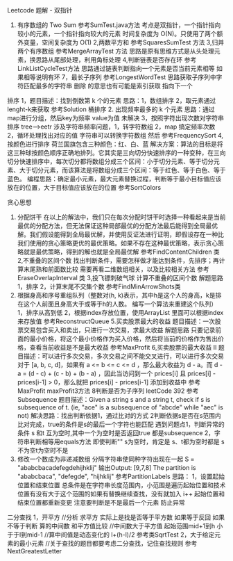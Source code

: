 Leetcode 题解 - 双指针
1. 有序数组的 Two Sum
参考SumTest.java方法
考点是双指针，一个指针指向较小的元素，一个指针指向较大的元素
时间复杂度为 O(N)。只使用了两个额外变量，空间复杂度为 O(1)
2,两数平方和
参考SquaresSumTest 方法
3,归并两个有序数组
参考MergeArrayTest 方法
思路是原有思维方式是从头处理元素，换思路从尾部处理，利用角标处理
4,判断链表是否存在环
参考LinkListCycleTest方法
思路通过链表判断指向一个元素是否当前元素相等 如果相等说明有环
7，最长子序列
参考LongestWordTest
思路获取子序列中字符匹配最多的字符串  删除 的意思也有可能是索引获取 指向下一个


排序
1，题目描述：找到倒数第 k 个的元素
思路：1，数组排序 2，取元素通过lenght-k来获取
参考Solution
桶排序
2. 出现频率最多的 k 个元素
思路：通过map进行分组，然后key为频率 value为值
未解决
3，按照字符出现次数对字符串排序  tree-->eetr
涉及字符串频率问题，1，转字符数组 2，map 搞定频率次数 2，循环处理找出对应的值
字符串可以转换字符数组  然后
参考FrequencySort
4,按颜色进行排序
荷兰国旗包含三种颜色：红、白、蓝
解决方案：算法的目标是将这三种球按颜色顺序正确地排列。它其实是三向切分快速排序的一种变种，在三向切分快速排序中，每次切分都将数组分成三个区间：小于切分元素、等于切分元素、大于切分元素，而该算法是将数组分成三个区间：等于红色、等于白色、等于蓝色。
编程思路：确定最小元素，最大元素替换过程，判断等于最小目标值应该放在的位置，大于目标值应该放在的位置
参考SortColors

贪心思想
1. 分配饼干
在以上的解法中，我们只在每次分配时饼干时选择一种看起来是当前最优的分配方法，但无法保证这种局部最优的分配方法最后能得到全局最优解。我们假设能得到全局最优解，并使用反证法进行证明，即假设存在一种比我们使用的贪心策略更优的最优策略。如果不存在这种最优策略，表示贪心策略就是最优策略，得到的解也就是全局最优解
参考FindContentChildren 类
2,不重叠的区间个数
找出判断条件，需要怎样做才能达到条件，先排序；再计算末尾熟和前面数比较
需要再看二维数组相关，以及比较相关方法
参考EraseOverlapInterval 类
3,投飞镖刺破气球
计算不重叠的区间个数
解题思路
1，排序
2，计算末尾不交集个数
参考FindMinArrowShots类
4. 根据身高和序号重组队列（整数对(h, k)表示，其中h是这个人的身高，k是排在这个人前面且身高大于或等于h的人数。 编写一个算法来重建这个队列）
1，排序从高到低
2，根据index存放位置，使用ArrayList 里面可以根据index来存放值
参考ReconstructQueue
5.买卖股票最大的收益
题目描述：一次股票交易包含买入和卖出，只进行一次交易，求最大收益
解题思路
只要记录前面的最小价格，将这个最小价格作为买入价格，然后将当前的价格作为售出价格，查看当前收益是不是最大收益
参考MaxProfit
6,买卖股票的最大收益 II
题目描述：可以进行多次交易，多次交易之间不能交叉进行，可以进行多次交易
对于 [a, b, c, d]，如果有 a <= b <= c <= d ，那么最大收益为 d - a。而 d - a = (d - c) + (c - b) + (b - a) ，因此当访问到一个 prices[i] 且 prices[i] - prices[i-1] > 0，那么就把 prices[i] - prices[i-1] 添加到收益中
参考MaxProfit  maxProfit3方法
8判断是否为子序列 leetCode 392 参考Subsequence
题目描述：Given a string s and a string t, check if s is subsequence of t.  (ie, "ace" is a subsequence of "abcde" while "aec" is not)
解决思路：找出判断依据1，通过比对的方式 2判断依据s是否在s范围内比对完成，true的条件是s的最后一个字符也能匹配
遇到问题点1，判断异常的条件 s 和t 互为空时,其中一个为空时是否返回true 都是subsequence 2，字符串判断相等用equals方法 即使判断""
s为空时，肯定是  s、t都为空时都是 s不为空t为空时不是
9. 修改一个数成为非递减数组
分隔字符串使同种字符出现在一起 S = "ababcbacadefegdehijhklij" 输出Output: [9,7,8] The partition is "ababcbaca", "defegde", "hijhklij"
参考PartitionLabels
思路：
1，设置起始位置和结束位置 总条件是在字符串长度范围内，小范围是遍历起始位置和技术位置有没有大于这个范围的如果有替换继续查找，没有就加入 i++ 起始位置和结束位置都重新变更
注意要判断是不是最后一个元素 防止异常

二分查找
1，开平方
    //分析 求平方 实际上是找是否等于平方数  如果等于反回 如果不等于判断 算的中间数 和平方值比较
    //中间数大于平方值  起始范围mid+1到h  小于于l到mid-1
    //算中间值是动态变化的 l+(h-l)/2
    参考类SqrtTest
2，大于给定元素的最小元素
//关于查找的题目都要考虑二分查找，记住查找规则
参考NextGreatestLetter

